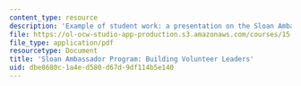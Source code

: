 ```yaml
---
content_type: resource
description: 'Example of student work: a presentation on the Sloan Ambassador Program.'
file: https://ol-ocw-studio-app-production.s3.amazonaws.com/courses/15-978-leadership-tools-and-teams-a-product-development-lab-spring-2007/dbe8680c1a4ed580d67d9df114b5e140_ambassador.pdf
file_type: application/pdf
resourcetype: Document
title: 'Sloan Ambassador Program: Building Volunteer Leaders'
uid: dbe8680c-1a4e-d580-d67d-9df114b5e140
---
```


